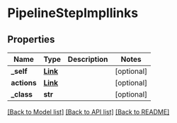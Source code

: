 # PipelineStepImpllinks


## Properties
Name | Type | Description | Notes
------------ | ------------- | ------------- | -------------
**_self** | [**Link**](Link.md) |  | [optional] 
**actions** | [**Link**](Link.md) |  | [optional] 
**_class** | **str** |  | [optional] 

[[Back to Model list]](../README.md#documentation-for-models) [[Back to API list]](../README.md#documentation-for-api-endpoints) [[Back to README]](../README.md)


